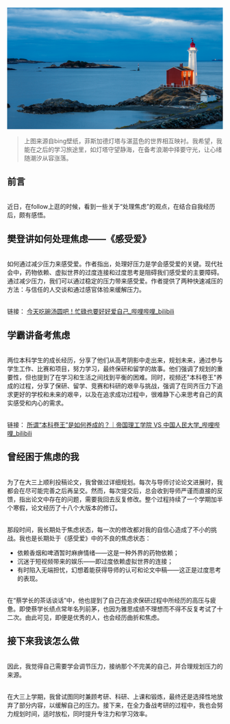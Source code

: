 
![](Dealing.Anxiety.assets/菲斯加德灯塔.jpg)
>上图来源自bing壁纸，菲斯加德灯塔与湛蓝色的世界相互映衬。我希望，我能在之后的学习旅途里，如灯塔守望静海，在备考浪潮中择要守光，让心绪随潮汐从容涨落。

## 前言

<br>近日，在follow上逛的时候，看到一些关于“处理焦虑”的观点，在结合自我经历后，颇有感悟。

## 樊登讲如何处理焦虑——《感受爱》

<br>如何通过减少压力来感受爱。作者指出，处理好压力是学会感受爱的关键。现代社会中，药物依赖、虚拟世界的过度连接和过度思考是阻碍我们感受爱的主要障碍。通过减少压力，我们可以通过稳定的压力带来感受爱。作者提供了两种快速减压的方法：与信任的人交谈和通过感官体验来缓解压力。

<br>链接：
[今天吃碗汤圆吧！忙碌也要好好爱自己_哔哩哔哩_bilibili](https://www.bilibili.com/video/BV1WEKje4Egv/?t=341.420084&bvid=BV1WEKje4Egv)


## 学霸讲备考焦虑

<br>两位本科学生的成长经历，分享了他们从高考阴影中走出来，规划未来，通过参与学生工作、比赛和项目，努力学习，最终保研和留学的故事。他们强调了规划的重要性，但也提到了在学习和生活之间找到平衡的困难。同时，视频还"本科卷王"养成的过程，分享了保研、留学、竞赛和科研的艰辛与挑战，强调了在同齐压力下追求更好的学校和未来的艰辛，以及在追求成功过程中，很难静下心来思考自己的真实感受和内心的需求。

<br>链接：
[所谓“本科卷王”是如何养成的？｜帝国理工学院 VS 中国人民大学_哔哩哔哩_bilibili](https://www.bilibili.com/video/BV1By421b7Mg)




## 曾经困于焦虑的我

<br>为了在大三上顺利投稿论文，我曾做过详细规划。每次与导师讨论论文进展时，我都会在尽可能完善之后再呈交。然而，每次提交后，总会收到导师严谨而直接的反馈，指出论文中存在的问题，需要我回去反复修改。整个过程持续了一个学期加半个寒假，论文经历了十八个大版本的修订。

<br>那段时间，我长期处于焦虑状态，每一次的修改都对我的自信心造成了不小的挑战。我也是长期处于《感受爱》中的不良的焦虑状态：

- 依赖香烟和啤酒暂时麻痹情绪——这是一种外界的药物依赖；
- 沉迷于短视频带来的娱乐——即过度依赖虚拟世界的连接；
- 有时陷入无端担忧，幻想着能获得导师的认可和论文中稿——这正是过度思考的表现。

<br>在“蔡学长的茶话谈话”中，他也提到了自己在追求保研过程中所经历的高压与疲惫。即使蔡学长绩点常年名列前茅，也因为雅思成绩不理想而不得不反复考试了十二次。由此可见，即便是优秀的人，也会经历曲折和焦虑。

## 接下来我该怎么做

<br>因此，我觉得自己需要学会调节压力，接纳那个不完美的自己，并合理规划压力的来源。

<br>在大三上学期，我曾试图同时兼顾考研、科研、上课和锻炼，最终还是选择性地放弃了部分内容，以缓解自己的压力。接下来，在全力备战考研的过程中，我也会努力规划时间，适时放松，同时提升专注力和学习效率。